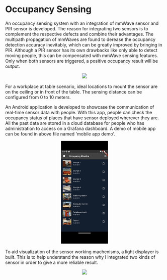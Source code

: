 # Occupancy Sensing
An occupancy sensing system with an integration of mmWave sensor and PIR sensor is developed. The reason for integrating two sensors is to complement the respective defects and combine their advantages. The multipath propagation of mmWaves are found to derease the occupancy detection accuracy inevitably, which can be greatly improved by bringing in PIR. Although a PIR sensor has its own drawbacks like only able to detect moving people, this can be compensated with mmWave sensing features. Only when both sensors are triggered, a positive occupancy result will be output. 

<p align="center">
<img
src="https://github.com/ucfnnbx/occupancy-sensing/blob/main/readme_images/sensor.jpg" width="250">
</p>

For a workplace at table scenario, ideal locations to mount the sensor are on the ceiling or in front of the table. The sensing distance can be configured from 0 to 10 meters. 

An Android application is developed to showcase the communication of real-time sensor data with people. With this app, people can check the occupancy status of places that have sensor deployed wherever they are. All the past data are stored in a cloud database for people who has administration to access on a Grafana dashboard. A demo of mobile app can be found in above file named 'mobile app demo'.

<p align="center">
<img
src="https://github.com/ucfnnbx/occupancy-sensing/blob/main/readme_images/mobile_app.png" width="150">
</p>

To aid visualization of the sensor working machenisms, a light displayer is built. This is to help understand the reason why I integrated two kinds of sensor in order to give a more reliable result. 

<p align="center">
<img
src="https://github.com/ucfnnbx/occupancy-sensing/blob/main/readme_images/light%20displayer.jpg" width="250">
</p>
